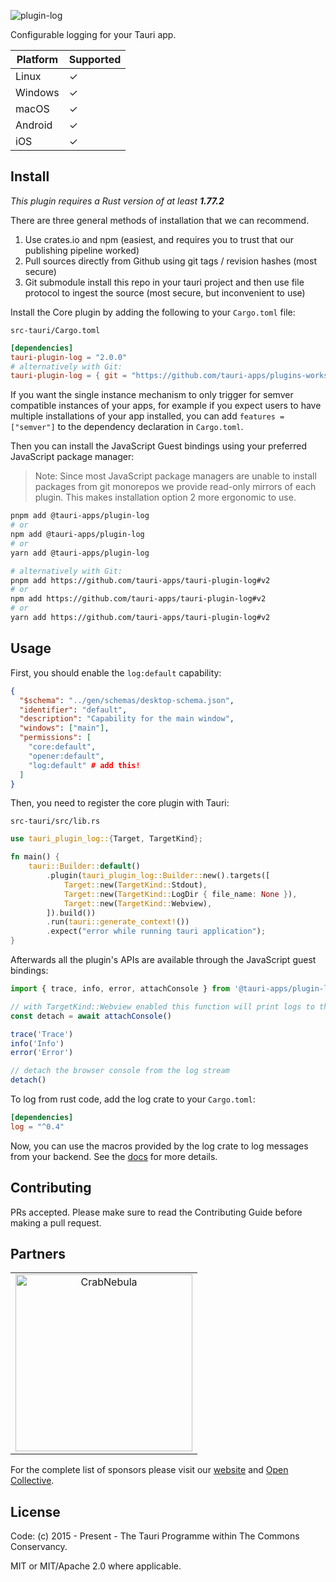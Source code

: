 ![plugin-log](https://github.com/tauri-apps/plugins-workspace/raw/v2/plugins/log/banner.png)

Configurable logging for your Tauri app.

| Platform | Supported |
| -------- | --------- |
| Linux    | ✓         |
| Windows  | ✓         |
| macOS    | ✓         |
| Android  | ✓         |
| iOS      | ✓         |

## Install

_This plugin requires a Rust version of at least **1.77.2**_

There are three general methods of installation that we can recommend.

1. Use crates.io and npm (easiest, and requires you to trust that our publishing pipeline worked)
2. Pull sources directly from Github using git tags / revision hashes (most secure)
3. Git submodule install this repo in your tauri project and then use file protocol to ingest the source (most secure, but inconvenient to use)

Install the Core plugin by adding the following to your `Cargo.toml` file:

`src-tauri/Cargo.toml`

```toml
[dependencies]
tauri-plugin-log = "2.0.0"
# alternatively with Git:
tauri-plugin-log = { git = "https://github.com/tauri-apps/plugins-workspace", branch = "v2" }
```

If you want the single instance mechanism to only trigger for semver compatible instances of your apps, for example if you expect users to have multiple installations of your app installed, you can add `features = ["semver"]` to the dependency declaration in `Cargo.toml`.

Then you can install the JavaScript Guest bindings using your preferred JavaScript package manager:

> Note: Since most JavaScript package managers are unable to install packages from git monorepos we provide read-only mirrors of each plugin. This makes installation option 2 more ergonomic to use.

```sh
pnpm add @tauri-apps/plugin-log
# or
npm add @tauri-apps/plugin-log
# or
yarn add @tauri-apps/plugin-log

# alternatively with Git:
pnpm add https://github.com/tauri-apps/tauri-plugin-log#v2
# or
npm add https://github.com/tauri-apps/tauri-plugin-log#v2
# or
yarn add https://github.com/tauri-apps/tauri-plugin-log#v2
```

## Usage

First, you should enable the `log:default` capability:

```json
{
  "$schema": "../gen/schemas/desktop-schema.json",
  "identifier": "default",
  "description": "Capability for the main window",
  "windows": ["main"],
  "permissions": [
    "core:default",
    "opener:default",
    "log:default" # add this!
  ]
}
```

Then, you need to register the core plugin with Tauri:

`src-tauri/src/lib.rs`

```rust
use tauri_plugin_log::{Target, TargetKind};

fn main() {
    tauri::Builder::default()
        .plugin(tauri_plugin_log::Builder::new().targets([
            Target::new(TargetKind::Stdout),
            Target::new(TargetKind::LogDir { file_name: None }),
            Target::new(TargetKind::Webview),
        ]).build())
        .run(tauri::generate_context!())
        .expect("error while running tauri application");
}
```

Afterwards all the plugin's APIs are available through the JavaScript guest bindings:

```javascript
import { trace, info, error, attachConsole } from '@tauri-apps/plugin-log'

// with TargetKind::Webview enabled this function will print logs to the browser console
const detach = await attachConsole()

trace('Trace')
info('Info')
error('Error')

// detach the browser console from the log stream
detach()
```

To log from rust code, add the log crate to your `Cargo.toml`:

```toml
[dependencies]
log = "^0.4"
```

Now, you can use the macros provided by the log crate to log messages from your backend. See the [docs](https://docs.rs/log/latest) for more details.

## Contributing

PRs accepted. Please make sure to read the Contributing Guide before making a pull request.

## Partners

<table>
  <tbody>
    <tr>
      <td align="center" valign="middle">
        <a href="https://crabnebula.dev" target="_blank">
          <img src="https://github.com/tauri-apps/plugins-workspace/raw/v2/.github/sponsors/crabnebula.svg" alt="CrabNebula" width="283">
        </a>
      </td>
    </tr>
  </tbody>
</table>

For the complete list of sponsors please visit our [website](https://tauri.app#sponsors) and [Open Collective](https://opencollective.com/tauri).

## License

Code: (c) 2015 - Present - The Tauri Programme within The Commons Conservancy.

MIT or MIT/Apache 2.0 where applicable.
